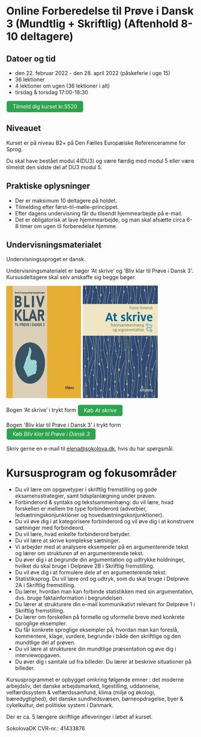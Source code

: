 # Online Forberedelse til Prøve i Dansk 3 (Mundtlig + Skriftlig) (Aftenhold 8-10 deltagere)

## Datoer og tid 
* den 22. februar 2022 - den 28. april 2022 (påskeferie i uge 15)
* 36 lektioner 
* 4 lektioner om ugen (36 lektioner i alt)
* tirsdag & torsdag 17:00-18:30 

<a class="btn" href="https://elenasokolova.podia.com/online-forberedelse-til-prove-i-dansk-3-mundtlig-skriftlig-aftenhold-8-10-deltagere/buy"> Tilmeld dig kurset kr.5520
</a>

## Niveauet

Kurset er på niveau B2+ på Den Fælles Europæiske Referenceramme for Sprog.

Du skal have bestået modul 4(DU3) og være færdig med modul 5 eller være tilmeldt den sidste del af DU3 modul 5. 

## Praktiske oplysninger
* Der er maksimum 10 deltagere på holdet. 
* Tilmelding efter først–til–mølle–princippet.  
* Efter dagens undervisning får du tilsendt hjemmearbejde på e-mail. 
* Det er obligatorisk at lave hjemmearbejde, og man skal afsætte circa 6-8 timer om ugen til forberedelse hjemme.  

## Undervisningsmaterialet

Undervisningssproget er dansk.

Undervisningsmaterialet er bøger ‘At skrive’ og 'Bliv klar til Prøve i Dansk 3'. Kursusdeltagere skal selv anskaffe sig begge bøger.

<img src="bliv-klar-til-proeve-i-dansk-3_billede.jpg" alt="Bliv klar til Prøve i Dansk 3" width="200" height="300" />

<img src="at-skrive-forside.jpg" alt="At skrive" width="200" height="300" />

Bogen ‘At skrive’  i trykt form  <a class="btn" href="https://praxis.dk/skrive#">Køb *At skrive*</a> 

Bogen 'Bliv klar til Prøve i Dansk 3' i trykt form  <a class="btn" href="https://praxis.dk/bliv-klar-til-proeve-i-dansk-3#">Køb *Bliv klar til Prøve i Dansk 3*</a> 


Skriv gerne en e-mail til [elena@sokolova.dk](mailto:elena@sokolova.dk), hvis du har spørgsmål. 

<style>
.btn {
  color: white;
  background-color: #2ea44f;
  border-color: rgba(27,31,35,.1);
  box-shadow: 0 0px 0 rgba(27,31,35,.1),inset 0 1px 0 hsla(0,0%,100%,.03);
  position: relative;
  display: inline-block;
  padding: 5px 16px;
  font-size: 14px
  font-weight: 500;
  line-height: 20px;
  white-space: nowrap;
  vertical-align: middle;
  cursor: pointer;
  border: 1px solid;
  border-radius: 6px;
  text-decoration: none;
}
</style>

# Kursusprogram og fokusområder

* Du vil lære om opgavetyper i skriftlig fremstilling og gode eksamensstrategier, samt tidsplanlægning under prøven. 
* Forbinderord & syntaks og tekstsammenhæng: du vil lære, hvad forskellen er mellem tre type forbinderord (adverbier, ledsætningskonjunktioner og hovedsætningskonjunktioner). 
* Du vil øve dig i at kategorisere forbinderord og vil øve dig i at konstruere sætninger med forbindeord. 
* Du vil lære, hvad enkelte forbinderord betyder.
* Du vil lære at skrive komplekse sætninger.   
* Vi arbejder med at analysere eksempeler på en argumenterende tekst og lærer om strukturen af en argumenterende tekst. 
* Du øver dig i at begrunde din argumentation og udtrykke holdninger, hvilket du skal bruge i Delprøve 2B i Skriftlig fremstilling.
* Du vil øve dig i at formulere dele af en argumenterende tekst. 
* Statistiksprog. Du vil lære ord og udtryk, som du skal bruge i Delprøve 2A i Skriftlig fremstilling. 
* Du lærer, hvordan man kan forbinde statistikken med sin argumentation, dvs. bruge faktainformation i begrundelsen. 
* Du lærer at strukturere din e-mail kommunikativt relevant for Delprøve 1 i Skriftlig fremstilling.
* Du lærer om forskellen på formelle og uformelle breve med konkrete sproglige eksempler.  
* Du får konkrete sproglige eksempler på, hvordan man kan foreslå, kommentere, klage, vurdere, begrunde i både den skriftlige og den mundtlige del af prøven. 
* Du vil lære at strukturere din mundtlige præsentation og øve dig i interviewopgaven.
* Du øver dig i samtale ud fra billeder. Du lærer at beskrive situationer på billeder.  

Kursusprogrammet er opbygget omkring følgende emner : det moderne arbejdsliv, det danske arbejdsmarked, ligestilling, uddannelse, velfærdssystem & velfærdssamfund, klima (miljø og økologi, bæredygtighed), det danske sundhedsvæsen, børneopdragelse, byer & cykelkultur, det politiske system i Danmark. 

Der er ca. 5 længere skriftlige afleveringer i løbet af kurset. 

SokolovaDK CVR-nr.: 41433876
